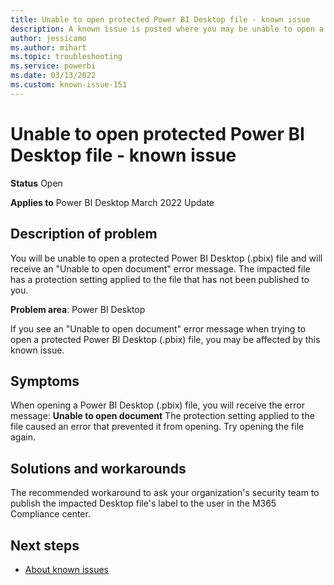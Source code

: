 ```yaml
---
title: Unable to open protected Power BI Desktop file - known issue
description: A known issue is posted where you may be unable to open a protected Power BI Desktop file.
author: jessicamo
ms.author: mihart
ms.topic: troubleshooting  
ms.service: powerbi
ms.date: 03/13/2022
ms.custom: known-issue-151
---
```


# Unable to open protected Power BI Desktop file - known issue

**Status**
Open

**Applies to**
Power BI Desktop March 2022 Update

## Description of problem

You will be unable to open a protected Power BI Desktop (.pbix) file and will receive an "Unable to open document" error message.  The impacted file has a protection setting applied to the file that has not been published to you.

**Problem area**: Power BI Desktop

If you see an "Unable to open document" error message when trying to open a protected Power BI Desktop (.pbix) file, you may be affected by this known issue.

## Symptoms

When opening a Power BI Desktop (.pbix) file, you will receive the error message:
**Unable to open document**
The protection setting applied to the file caused an error that prevented it from opening. Try opening the file again.  

## Solutions and workarounds

The recommended workaround to ask your organization's security team to publish the impacted Desktop file's label to the user in the M365 Compliance center.

## Next steps

- [About known issues](power-bi-known-issues.md)
